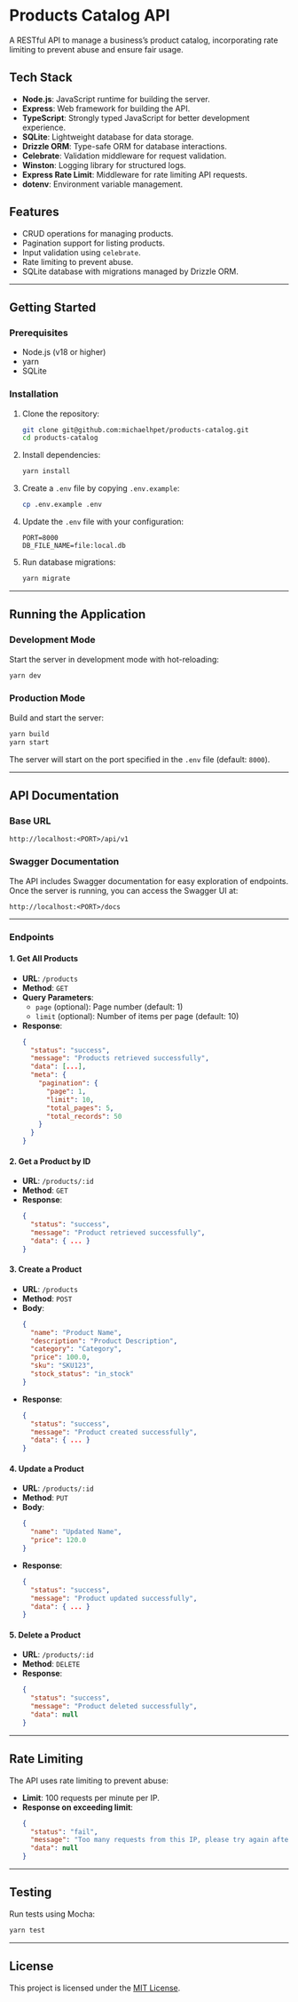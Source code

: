 # Products Catalog API

A RESTful API to manage a business’s product catalog, incorporating rate limiting to prevent abuse and ensure fair usage.

## Tech Stack

- **Node.js**: JavaScript runtime for building the server.
- **Express**: Web framework for building the API.
- **TypeScript**: Strongly typed JavaScript for better development experience.
- **SQLite**: Lightweight database for data storage.
- **Drizzle ORM**: Type-safe ORM for database interactions.
- **Celebrate**: Validation middleware for request validation.
- **Winston**: Logging library for structured logs.
- **Express Rate Limit**: Middleware for rate limiting API requests.
- **dotenv**: Environment variable management.

## Features

- CRUD operations for managing products.
- Pagination support for listing products.
- Input validation using `celebrate`.
- Rate limiting to prevent abuse.
- SQLite database with migrations managed by Drizzle ORM.

---

## Getting Started

### Prerequisites

- Node.js (v18 or higher)
- yarn
- SQLite

### Installation

1. Clone the repository:

   ```bash
   git clone git@github.com:michaelhpet/products-catalog.git
   cd products-catalog
   ```

2. Install dependencies:

   ```bash
   yarn install
   ```

3. Create a `.env` file by copying `.env.example`:

   ```bash
   cp .env.example .env
   ```

4. Update the `.env` file with your configuration:

   ```env
   PORT=8000
   DB_FILE_NAME=file:local.db
   ```

5. Run database migrations:

   ```bash
   yarn migrate
   ```

---

## Running the Application

### Development Mode

Start the server in development mode with hot-reloading:

```bash
yarn dev
```

### Production Mode

Build and start the server:

```bash
yarn build
yarn start
```

The server will start on the port specified in the `.env` file (default: `8000`).

---

## API Documentation

### Base URL

```
http://localhost:<PORT>/api/v1
```

### Swagger Documentation

The API includes Swagger documentation for easy exploration of endpoints. Once the server is running, you can access the Swagger UI at:

```
http://localhost:<PORT>/docs
```

---

### Endpoints

#### 1. **Get All Products**

- **URL**: `/products`
- **Method**: `GET`
- **Query Parameters**:
  - `page` (optional): Page number (default: 1)
  - `limit` (optional): Number of items per page (default: 10)
- **Response**:
  ```json
  {
    "status": "success",
    "message": "Products retrieved successfully",
    "data": [...],
    "meta": {
      "pagination": {
        "page": 1,
        "limit": 10,
        "total_pages": 5,
        "total_records": 50
      }
    }
  }
  ```

#### 2. **Get a Product by ID**

- **URL**: `/products/:id`
- **Method**: `GET`
- **Response**:
  ```json
  {
    "status": "success",
    "message": "Product retrieved successfully",
    "data": { ... }
  }
  ```

#### 3. **Create a Product**

- **URL**: `/products`
- **Method**: `POST`
- **Body**:
  ```json
  {
    "name": "Product Name",
    "description": "Product Description",
    "category": "Category",
    "price": 100.0,
    "sku": "SKU123",
    "stock_status": "in_stock"
  }
  ```
- **Response**:
  ```json
  {
    "status": "success",
    "message": "Product created successfully",
    "data": { ... }
  }
  ```

#### 4. **Update a Product**

- **URL**: `/products/:id`
- **Method**: `PUT`
- **Body**:
  ```json
  {
    "name": "Updated Name",
    "price": 120.0
  }
  ```
- **Response**:
  ```json
  {
    "status": "success",
    "message": "Product updated successfully",
    "data": { ... }
  }
  ```

#### 5. **Delete a Product**

- **URL**: `/products/:id`
- **Method**: `DELETE`
- **Response**:
  ```json
  {
    "status": "success",
    "message": "Product deleted successfully",
    "data": null
  }
  ```

---

## Rate Limiting

The API uses rate limiting to prevent abuse:

- **Limit**: 100 requests per minute per IP.
- **Response on exceeding limit**:
  ```json
  {
    "status": "fail",
    "message": "Too many requests from this IP, please try again after a minute",
    "data": null
  }
  ```

---

## Testing

Run tests using Mocha:

```bash
yarn test
```

---

## License

This project is licensed under the [MIT License](LICENSE).
